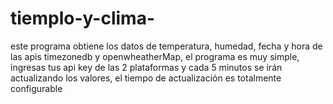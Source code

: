 # tiemplo-y-clima-
este programa obtiene los datos de temperatura, humedad,  fecha y hora de las apis timezonedb y openwheatherMap, el programa es muy simple, ingresas tus api key de las 2 plataformas y cada 5 minutos se irán actualizando los valores, el tiempo de actualización es totalmente configurable   
